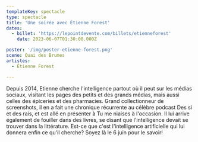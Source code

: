 ```yaml
---
templateKey: spectacle
type: spectacle
title: 'Une soirée avec Étienne Forest'
dates: 
  - billet: 'https://lepointdevente.com/billets/etienneforest'
    date: 2023-06-07T01:30:00.000Z

poster: '/img/poster-etienne-forest.png'
scene: Quai des Brumes
artistes:
  - Étienne Forest  

---
```

Depuis 2014, Etienne cherche l'intelligence partout où il peut sur les médias sociaux, visitant les pages des petits et des grands médias, mais aussi celles des épiceries et des pharmacies.  Grand collectionneur de screenshots, il en a fait une chronique récurrente au célèbre podcast Des si et des rais, et est allé en présenter à Tu me niaises à l'occasion.  Il lui arrive également de fouiller dans des livres, se disant que l'intelligence devait se trouver dans la littérature.  Est-ce que c'est l'intelligence artificielle qui lui donnera enfin ce qu'il cherche?  Soyez là le 6 juin pour le savoir!
